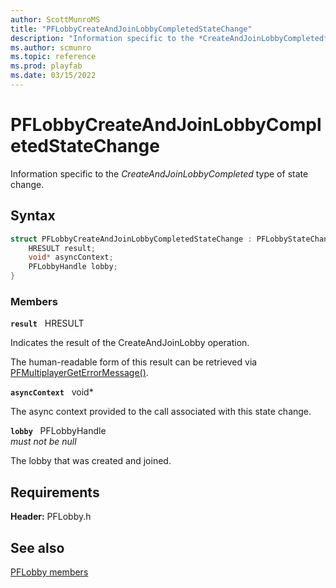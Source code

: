 ```yaml
---
author: ScottMunroMS
title: "PFLobbyCreateAndJoinLobbyCompletedStateChange"
description: "Information specific to the *CreateAndJoinLobbyCompleted* type of state change."
ms.author: scmunro
ms.topic: reference
ms.prod: playfab
ms.date: 03/15/2022
---
```


# PFLobbyCreateAndJoinLobbyCompletedStateChange  

Information specific to the *CreateAndJoinLobbyCompleted* type of state change.  

## Syntax  
  
```cpp
struct PFLobbyCreateAndJoinLobbyCompletedStateChange : PFLobbyStateChange {  
    HRESULT result;  
    void* asyncContext;  
    PFLobbyHandle lobby;  
}  
```
  
### Members  
  
**`result`** &nbsp; HRESULT  
  
Indicates the result of the CreateAndJoinLobby operation.
  
The human-readable form of this result can be retrieved via [PFMultiplayerGetErrorMessage()](../../pfmultiplayer/functions/pfmultiplayergeterrormessage.md).
  
**`asyncContext`** &nbsp; void*  
  
The async context provided to the call associated with this state change.
  
**`lobby`** &nbsp; PFLobbyHandle  
*must not be null*  
  
The lobby that was created and joined.
  
  
## Requirements  
  
**Header:** PFLobby.h
  
## See also  
[PFLobby members](../pflobby_members.md)  

  
  

